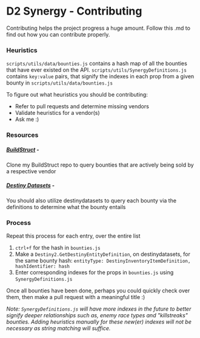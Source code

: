 # D2 Synergy - Contributing

Contributing helps the project progress a huge amount. Follow this .md to find out how you can contribute properly.

### Heuristics

`scripts/utils/data/bounties.js` contains a hash map of all the bounties that have ever existed on the API.
`scripts/utils/SynergyDefinitions.js` contains `key:value` pairs, that signify the indexes in each prop from a given bounty in `scripts/utils/data/bounties.js`

To figure out what heuristics you should be contributing:
- Refer to pull requests and determine missing vendors
- Validate heuristics for a vendor(s)
- Ask me :)

### Resources

##### [BuildStruct](https://github.com/brendanprice2003/QueryVendorBounties) -
Clone my BuildStruct repo to query bounties that are actively being sold by a respective vendor

##### [Destiny Datasets](https://data.destinysets.com/) -
You should also utilize destinydatasets to query each bounty via the definitions to determine what the bounty entails

### Process
Repeat this process for each entry, over the entire list
1. `ctrl+f` for the hash in `bounties.js`
2. Make a `Destiny2.GetDestinyEntityDefinition`, on destinydatasets, for the same bounty hash:
      `entityType: DestinyInventoryItemDefinition,
       hashIdentifier: hash`
3. Enter corresponding indexes for the props in `bounties.js` using `SynergyDefinitions.js`

Once all bounties have been done, perhaps you could quickly check over them, then make a pull request with a meaningful title :)

*Note: `SynergyDefinitions.js` will have more indexes in the future to better signify deeper relationships such as, enemy race types and "killstreaks" bounties. Adding heuristics manually for these new(er) indexes will not be necessary as string matching will suffice.*
